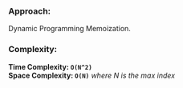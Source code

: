 ### Approach:
Dynamic Programming Memoization.
​
### Complexity:
**Time Complexity: `O(N^2)`**\
**Space Complexity: `O(N)`** *where N is the max index*